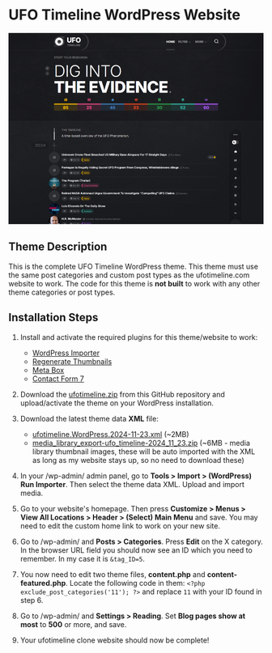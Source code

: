 # UFO Timeline WordPress Website

![Screenshot](screenshot.png)

## Theme Description

This is the complete UFO Timeline WordPress theme. This theme must use the same post categories and custom post types as the ufotimeline.com website to work. The code for this theme is **not built** to work with any other theme categories or post types. 

## Installation Steps

1. Install and activate the required plugins for this theme/website to work:
	- [WordPress Importer](https://wordpress.org/plugins/wordpress-importer/)
	- [Regenerate Thumbnails](https://wordpress.org/plugins/regenerate-thumbnails/)
	- [Meta Box](https://wordpress.org/plugins/meta-box/)
	- [Contact Form 7](https://wordpress.org/plugins/contact-form-7/)

2. Download the [ufotimeline.zip](https://github.com/AlxMedia/ufotimeline/archive/refs/heads/master.zip) from this GitHub repository and upload/activate the theme on your WordPress installation.

3. Download the latest theme data **XML** file:
	- [ufotimeline.WordPress.2024-11-23.xml](https://www.dropbox.com/scl/fi/4ap0kxp5ylhubeugme2ow/ufotimeline.WordPress.2024-11-23.xml?rlkey=h43qdtoh24gli0xuk90njs8qw&dl=1) (~2MB)
	- [media_library_export-ufo_timeline-2024_11_23.zip](https://www.dropbox.com/scl/fi/s38czsk2ciwoedw3be0ga/media_library_export-ufo_timeline-2024_11_23.zip?rlkey=j55r7wju8b0b90vwfsnegasko&dl=1) (~6MB - media library thumbnail images, these will be auto imported with the XML as long as my website stays up, so no need to download these)

4. In your /wp-admin/ admin panel, go to **Tools > Import > (WordPress) Run Importer**. Then select the theme data XML. Upload and import media.

5. Go to your website's homepage. Then press **Customize > Menus > View All Locations > Header > (Select) Main Menu** and save. You may need to edit the custom home link to work on your new site.

6. Go to /wp-admin/ and **Posts > Categories**. Press **Edit** on the X category. In the browser URL field you should now see an ID which you need to remember. In my case it is `&tag_ID=5`.

7. You now need to edit two theme files, **content.php** and **content-featured.php**. Locate the following code in them: `<?php exclude_post_categories('11'); ?>` and replace `11` with your ID found in step 6.

8. Go to /wp-admin/ and **Settings > Reading**. Set **Blog pages show at most** to **500** or more, and save.

9. Your ufotimeline clone website should now be complete!